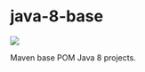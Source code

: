 # java-8-base
![](https://github.com/wigforss/java-8-base/workflows/Test%20and%20Deploy/badge.svg)

Maven base POM Java 8 projects.